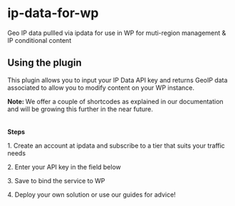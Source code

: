 # ip-data-for-wp
Geo IP data pullled via ipdata for use in WP for muti-region management &amp; IP conditional content

<div>
<h2>Using the plugin</h2>

<p>This plugin allows you to input your IP Data API key and returns GeoIP data associated to allow you to modify content on your WP instance.</p>

<p><strong>Note: </strong>We offer a couple of shortcodes as explained in our documentation and will be growing this further in the near future.</p>

<p style="padding-top:20px;"><strong>Steps</strong></p>	
<p>1. Create an account at ipdata and subscribe to a tier that suits your traffic needs</p>
<p>2. Enter your API key in the field below</p>
<p>3. Save to bind the service to WP</p>
<p>4. Deploy your own solution or use our guides for advice!</p>
</div>
